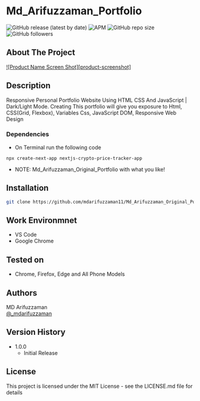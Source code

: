 # Md_Arifuzzaman_Portfolio

![GitHub release (latest by date)](https://img.shields.io/github/v/release/mdarifuzzaman11/Md_Arifuzzaman_Portfolio?style=for-the-badge) 
![APM](https://img.shields.io/apm/l/test?style=for-the-badge)
![GitHub repo size](https://img.shields.io/github/repo-size/mdarifuzzaman11/Md_Arifuzzaman_Portfolio?style=for-the-badge)
![GitHub followers](https://img.shields.io/github/followers/mdarifuzzaman11?style=for-the-badge)


<!-- ABOUT THE PROJECT -->
## About The Project

[![Product Name Screen Shot][product-screenshot]](https://example.com)

## Description

Responsive Personal Portfolio Website Using HTML CSS And JavaScript | Dark/Light Mode. Creating This portfolio will give you exposure to Html, CSS(Grid, Flexbox), Variables Css, JavaScript DOM, Responsive Web Design


### Dependencies

* On Terminal run the following code
```
npx create-next-app nextjs-crypto-price-tracker-app
```
* NOTE: Md_Arifuzzaman_Original_Portfolio with what you like!


## Installation

```bash
git clone https://github.com/mdarifuzzaman11/Md_Arifuzzaman_Original_Portfolio
```

## Work Environmnet
* VS Code
* Google Chrome 

## Tested on
* Chrome, Firefox, Edge and All Phone Models 

## Authors
MD Arifuzzaman 
<br />
[@_mdarifuzzaman](https://instagram.com/_mdarifuzzaman)

## Version History

* 1.0.0
    * Initial Release

## License

This project is licensed under the MIT License - see the LICENSE.md file for details
